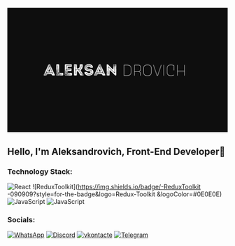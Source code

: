[![Header](https://github.com/Pavel-Aleksandrovich-1/Pavel-Aleksandrovich-1/blob/main/assets/alefsandrovich%20(1).png)](https://drive.google.com/file/d/1xhq04QsyB_n3D8qo5OZcjCDKYcCkiKdo/view?usp=drive_link)

## Hello, I'm Aleksandrovich, Front-End Developer🎩

### Technology Stack:
![React](https://img.shields.io/badge/-REACT-090909?style=for-the-badge&logo=REACT&logoColor=#0E0E0E)
![ReduxToolkit](https://img.shields.io/badge/-ReduxToolkit -090909?style=for-the-badge&logo=Redux-Toolkit &logoColor=#0E0E0E)
![JavaScript](https://img.shields.io/badge/-JavaScript-090909?style=for-the-badge&logo=JavaScript&logoColor=#0E0E0E)
![JavaScript](https://img.shields.io/badge/-JavaScript-090909?style=for-the-badge&logo=JavaScript&logoColor=#0E0E0E)

### Socials:
[![WhatsApp](https://img.shields.io/badge/-WhatsApp-090909?style=for-the-badge&logo=WhatsApp&logoColor=47C357)]( https://wa.me/79831625959)
[![Discord](https://img.shields.io/badge/-Discord-090909?style=for-the-badge&logo=Discord&logoColor=5562EA)](https://discord.com/channels/@Pavel-Aleksandrovich#2726)
[![vkontacte](https://img.shields.io/badge/-vkontacte-090909?style=for-the-badge&logo=vk&logoColor=4388ED)](https://vk.com/development_web_1)
[![Telegram](https://img.shields.io/badge/-Telegram-090909?style=for-the-badge&logo=Telegram&logoColor=119FE0)](https://t.me/pavel_aleksandrovich_8)
